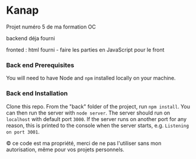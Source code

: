 # Kanap #

Projet numéro 5 de ma formation OC 

backend déja fourni

fronted : html fourni - faire les parties en JavaScript pour le front



### Back end Prerequisites ###

You will need to have Node and `npm` installed locally on your machine.

### Back end Installation ###

Clone this repo. From the "back" folder of the project, run `npm install`. You 
can then run the server with `node server`. 
The server should run on `localhost` with default port `3000`. If the
server runs on another port for any reason, this is printed to the
console when the server starts, e.g. `Listening on port 3001`.


© ce code est ma propriété, merci de ne pas l'utiliser sans mon autorisation, même pour vos projets personnels.
